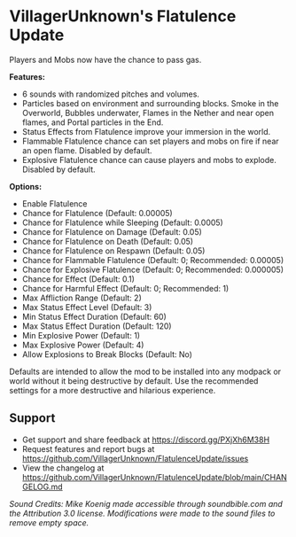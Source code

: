 # VillagerUnknown's Flatulence Update

Players and Mobs now have the chance to pass gas.

**Features:**

* 6 sounds with randomized pitches and volumes.
* Particles based on environment and surrounding blocks. Smoke in the Overworld, Bubbles underwater, Flames in the Nether and near open flames, and Portal particles in the End.
* Status Effects from Flatulence improve your immersion in the world.
* Flammable Flatulence chance can set players and mobs on fire if near an open flame. Disabled by default.
* Explosive Flatulence chance can cause players and mobs to explode. Disabled by default.

**Options:**

* Enable Flatulence
* Chance for Flatulence (Default: 0.00005)
* Chance for Flatulence while Sleeping (Default: 0.0005)
* Chance for Flatulence on Damage (Default: 0.05)
* Chance for Flatulence on Death (Default: 0.05)
* Chance for Flatulence on Respawn (Default: 0.05)
* Chance for Flammable Flatulence (Default: 0; Recommended: 0.00005)
* Chance for Explosive Flatulence (Default: 0; Recommended: 0.000005)
* Chance for Effect (Default: 0.1)
* Chance for Harmful Effect (Default: 0; Recommended: 1)
* Max Affliction Range (Default: 2)
* Max Status Effect Level (Default: 3)
* Min Status Effect Duration (Default: 60)
* Max Status Effect Duration (Default: 120)
* Min Explosive Power (Default: 1)
* Max Explosive Power (Default: 4)
* Allow Explosions to Break Blocks (Default: No)

Defaults are intended to allow the mod to be installed into any modpack or world without it being destructive by default. Use the recommended settings for a more destructive and hilarious experience.

## Support

- Get support and share feedback at https://discord.gg/PXjXh6M38H
- Request features and report bugs at https://github.com/VillagerUnknown/FlatulenceUpdate/issues
- View the changelog at https://github.com/VillagerUnknown/FlatulenceUpdate/blob/main/CHANGELOG.md

_Sound Credits: Mike Koenig made accessible through soundbible.com and the Attribution 3.0 license. Modifications were made to the sound files to remove empty space._